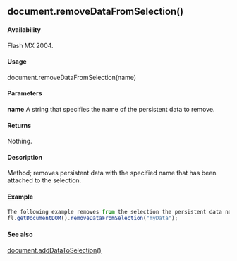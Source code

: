 ## document.removeDataFromSelection()

#### Availability

Flash MX 2004.

#### Usage

document.removeDataFromSelection(name)

#### Parameters

**name** A string that specifies the name of the persistent data to remove.

#### Returns

Nothing.

#### Description

Method; removes persistent data with the specified name that has been attached to the selection.

#### Example

```javascript
The following example removes from the selection the persistent data named "myData": 
fl.getDocumentDOM().removeDataFromSelection("myData");

```
#### See also

[document.addDataToSelection()](../Document_object/documen2.md)

